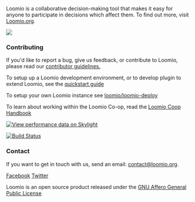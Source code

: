Loomio is a collaborative decision-making tool that makes it easy for anyone to participate in decisions which affect them. To find out more, visit [Loomio.org](https://www.loomio.org).


![](https://travis-ci.org/loomio/loomio.svg?branch=master)

### Contributing

If you'd like to report a bug, give us feedback, or contribute to Loomio, please read our [contributor guidelines.](https://github.com/loomio/loomio/blob/master/CONTRIBUTING.md)

To setup up a Loomio development environment, or to develop plugin to extend Loomio, see the [quickstart guide](docs/en/development_handbook/quickstart.md)

To setup your own Loomio instance see [loomio/loomio-deploy](https://github.com/loomio/loomio-deploy)

To learn about working within the Loomio Co-op, read the [Loomio Coop Handbook](https://github.com/loomio/loomio-coop-handbook)

[![View performance data on Skylight](https://badges.skylight.io/status/BGzqZwewZHUe.svg)](https://oss.skylight.io/app/applications/BGzqZwewZHUe)

[![Build Status](https://travis-ci.org/loomio/loomio.svg?branch=master)](https://travis-ci.org/loomio/loomio)

### Contact

If you want to get in touch with us, send an email: [contact@loomio.org](mailto:contact@loomio.org).

[Facebook](https://facebook.com/Loomio) [Twitter](https://twitter.com/Loomio)

Loomio is an open source product released under the [GNU Affero General Public License](LICENSE.txt)
